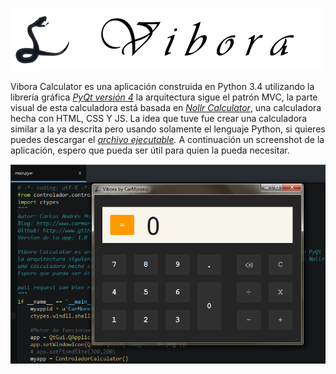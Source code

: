 ![title][3]

Vibora Calculator es una aplicación construida en Python 3.4 utilizando la librería gráfica _[PyQt versión 4][4]_
la arquitectura sigue el patrón MVC, la parte visual de esta calculadora está basada en _[Nollr Calculator][1]_,
una calculadora hecha con HTML, CSS Y JS. La idea que tuve fue crear una calculadora similar a la ya descrita pero usando
solamente el lenguaje Python, si quieres puedes descargar el _[archivo ejecutable][5]._ A continuación un screenshot de la aplicación, espero que pueda ser útil para quien la pueda necesitar. 


![screenshot][2]

[1]:http://apps.nollr.com/calculator
[2]:images/screenshot.png
[3]:images/title.png
[4]:https://pypi.python.org/pypi/PyQt4
[5]:https://mega.nz/#!VwVUgBzb!BIjicAKrCzauFqYKcpzD3dLQbkjUk2rqv4fyFFEbzmc